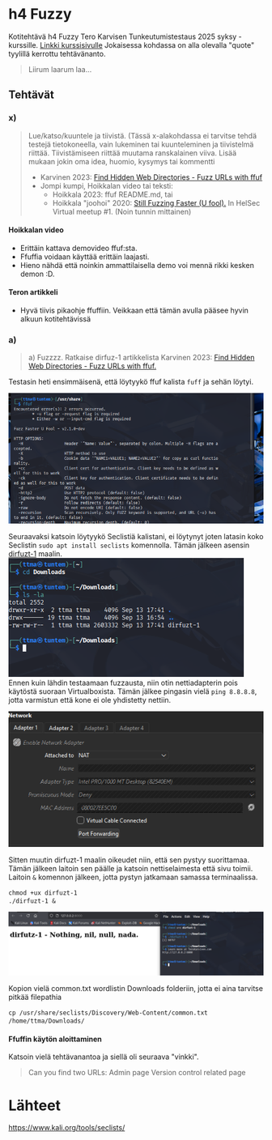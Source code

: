 # h4 Fuzzy
Kotitehtävä h4 Fuzzy Tero Karvisen Tunkeutumistestaus 2025 syksy -kurssille. [Linkki kurssisivulle](https://terokarvinen.com/tunkeutumistestaus/)
Jokaisessa kohdassa on alla olevalla "quote" tyylillä kerrottu tehtävänanto.
>Liirum laarum laa...
## Tehtävät
### x)
> Lue/katso/kuuntele ja tiivistä. (Tässä x-alakohdassa ei tarvitse tehdä testejä tietokoneella, vain lukeminen tai kuunteleminen ja tiivistelmä riittää. Tiivistämiseen riittää muutama ranskalainen viiva. Lisää mukaan jokin oma idea, huomio, kysymys tai kommentti
> * Karvinen 2023: [Find Hidden Web Directories - Fuzz URLs with ffuf](https://terokarvinen.com/2023/fuzz-urls-find-hidden-directories/)
> * Jompi kumpi, Hoikkalan video tai teksti:
>   * Hoikkala 2023: ffuf README.md, tai
>   * Hoikkala "joohoi" 2020: [Still Fuzzing Faster (U fool).](https://www.youtube.com/watch?v=mbmsT3AhwWU) In HelSec Virtual meetup #1. (Noin tunnin mittainen)

#### Hoikkalan video
 
* Erittäin kattava demovideo ffuf:sta. 
* Ffuffia voidaan käyttää erittäin laajasti.
* Hieno nähdä että noinkin ammattilaisella demo voi mennä rikki kesken demon :D.

#### Teron artikkeli

* Hyvä tiivis pikaohje ffuffiin. Veikkaan että tämän avulla pääsee hyvin alkuun kotitehtävissä

### a) 
> a) Fuzzzz. Ratkaise dirfuz-1 artikkelista Karvinen 2023: [Find Hidden Web Directories - Fuzz URLs with ffuf.](https://terokarvinen.com/2023/fuzz-urls-find-hidden-directories/)

Testasin heti ensimmäisenä, että löytyykö ffuf kalista `fuff` ja sehän löytyi.

![alt text](image.png)

Seuraavaksi katsoin löytyykö Seclistiä kalistani, ei löytynyt joten latasin koko Seclistin `sudo apt install seclists` komennolla. Tämän jälkeen asensin [dirfuzt-1](https://terokarvinen.com/2023/fuzz-urls-find-hidden-directories/dirfuzt-1) maalin.
![alt text](image-1.png)
Ennen kuin lähdin testaamaan fuzzausta, niin otin nettiadapterin pois käytöstä suoraan Virtualboxista. Tämän jälkee pingasin vielä `ping 8.8.8.8`, jotta varmistun että kone ei ole yhdistetty nettiin.

![alt text](image-2.png)

Sitten muutin dirfuzt-1 maalin oikeudet niin, että sen pystyy suorittamaa. Tämän jälkeen laitoin sen päälle ja katsoin nettiselaimesta että sivu toimii. Laitoin `&` komennon jälkeen, jotta pystyn jatkamaan samassa terminaalissa.

    chmod +ux dirfuzt-1
    ./dirfuzt-1 &

![alt text](image-3.png)

Kopion vielä common.txt wordlistin Downloads folderiin, jotta ei aina tarvitse pitkää filepathia

    cp /usr/share/seclists/Discovery/Web-Content/common.txt /home/ttma/Downloads/ 

#### Ffuffin käytön aloittaminen
Katsoin vielä tehtävanantoa ja siellä oli seuraava "vinkki".
> Can you find two URLs:
Admin page
Version control related page



# Lähteet
https://www.kali.org/tools/seclists/